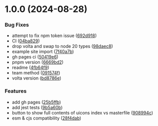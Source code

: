 # 1.0.0 (2024-08-28)


### Bug Fixes

* attempt to fix npm token issue ([692d918](https://github.com/TurtIeSocks/uicons.js/commit/692d9188124205778b5b1162d79e939107331b41))
* CI ([04ba829](https://github.com/TurtIeSocks/uicons.js/commit/04ba82945128c0d69dda23489bfc95910a4ed0d1))
* drop volta and swap to node 20 types ([98daec8](https://github.com/TurtIeSocks/uicons.js/commit/98daec8125f54134767e5bdc391e45c7fbcb0e84))
* example site import ([7f40a7b](https://github.com/TurtIeSocks/uicons.js/commit/7f40a7bff4e0e3be6a6e039bc2b7a83943bd61a8))
* gh pages ci ([50419e6](https://github.com/TurtIeSocks/uicons.js/commit/50419e60dd64be160fe9a3c152dd70a73387f11a))
* pnpm version ([6669bd2](https://github.com/TurtIeSocks/uicons.js/commit/6669bd2fb9baa83ab5ca73c82ae655346a5d26c3))
* readme ([4fb64f9](https://github.com/TurtIeSocks/uicons.js/commit/4fb64f99e777c241c54d76218953d1992507abf9))
* team method ([091574f](https://github.com/TurtIeSocks/uicons.js/commit/091574f90659852e2c20d0b3c248fdb909908d38))
* volta version ([bd8786e](https://github.com/TurtIeSocks/uicons.js/commit/bd8786e4841a3a52b3edf60db168933cac620247))


### Features

* add gh pages ([25b5ffb](https://github.com/TurtIeSocks/uicons.js/commit/25b5ffb0a3961ac07283fb7573069bad7616356f))
* add jest tests ([9b5a60b](https://github.com/TurtIeSocks/uicons.js/commit/9b5a60babf24d1d7d33c47c96e44393c73ad899f))
* button to show full contents of uicons index vs masterfile ([908994c](https://github.com/TurtIeSocks/uicons.js/commit/908994c201de28aba58e6576f7b3a5ea36dfc9a7))
* esm & cjs compatibility ([28f4dab](https://github.com/TurtIeSocks/uicons.js/commit/28f4dab9deb7e12f359d46a4a009f6b84377c8bc))
